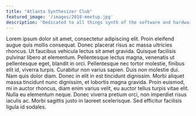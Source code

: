 ```yaml
---
title: "Atlanta Synthesizer Club"
featured_image: '/images/2018-meetup.jpg'
description: 'Dedicated to all things synth of the software and hardware variety, drum machines, effects, sound design and electronic music in and around Atlanta and the Southeastern corridor.'
---
```


Lorem ipsum dolor sit amet, consectetur adipiscing elit. Proin eleifend augue quis mollis consequat. Donec placerat risus ac massa ultricies rhoncus. Ut faucibus vehicula lectus sit amet gravida. Quisque facilisis pulvinar libero at elementum. Pellentesque lectus magna, venenatis ut pellentesque eget, blandit in orci. Pellentesque nec tortor molestie, finibus elit id, viverra turpis. Curabitur non varius sapien. Duis non molestie dui. Nam quis dolor diam. Donec in elit in est tincidunt dignissim. Morbi aliquet massa tincidunt nunc dignissim, et lobortis magna gravida. Proin euismod, mi in auctor rhoncus, diam enim varius velit, eu auctor tellus turpis vitae elit. Nulla eu elementum neque. Donec viverra pretium orci, non imperdiet risus iaculis ac. Morbi sagittis justo in laoreet scelerisque. Sed efficitur facilisis ligula id sodales.

